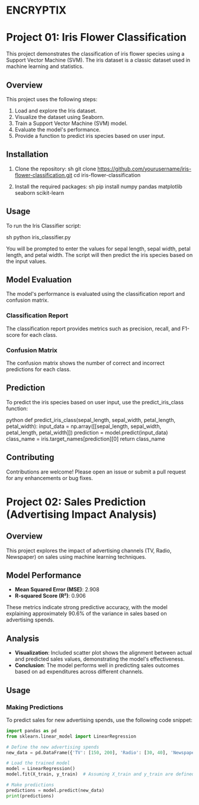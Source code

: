 # ENCRYPTIX 

# Project 01: Iris Flower Classification

This project demonstrates the classification of iris flower species using a Support Vector Machine (SVM). The iris dataset is a classic dataset used in machine learning and statistics.

## Overview

This project uses the following steps:
1. Load and explore the Iris dataset.
2. Visualize the dataset using Seaborn.
3. Train a Support Vector Machine (SVM) model.
4. Evaluate the model's performance.
5. Provide a function to predict iris species based on user input.

## Installation

1. Clone the repository:
    sh
    git clone https://github.com/yourusername/iris-flower-classification.git
    cd iris-flower-classification
    

2. Install the required packages:
    sh
    pip install numpy pandas matplotlib seaborn scikit-learn
    

## Usage

To run the Iris Classifier script:

sh
python iris_classifier.py


You will be prompted to enter the values for sepal length, sepal width, petal length, and petal width. The script will then predict the iris species based on the input values.

## Model Evaluation

The model's performance is evaluated using the classification report and confusion matrix.

### Classification Report
The classification report provides metrics such as precision, recall, and F1-score for each class.

### Confusion Matrix
The confusion matrix shows the number of correct and incorrect predictions for each class.

## Prediction

To predict the iris species based on user input, use the predict_iris_class function:

python
def predict_iris_class(sepal_length, sepal_width, petal_length, petal_width):
    input_data = np.array([[sepal_length, sepal_width, petal_length, petal_width]])
    prediction = model.predict(input_data)
    class_name = iris.target_names[prediction][0]
    return class_name


## Contributing

Contributions are welcome! Please open an issue or submit a pull request for any enhancements or bug fixes.

# Project 02: Sales Prediction (Advertising Impact Analysis)

## Overview
This project explores the impact of advertising channels (TV, Radio, Newspaper) on sales using machine learning techniques.

## Model Performance
- **Mean Squared Error (MSE)**: 2.908
- **R-squared Score (R²)**: 0.906

These metrics indicate strong predictive accuracy, with the model explaining approximately 90.6% of the variance in sales based on advertising spends.

## Analysis
- **Visualization**: Included scatter plot shows the alignment between actual and predicted sales values, demonstrating the model's effectiveness.
- **Conclusion**: The model performs well in predicting sales outcomes based on ad expenditures across different channels.

## Usage
### Making Predictions
To predict sales for new advertising spends, use the following code snippet:
```python
import pandas as pd
from sklearn.linear_model import LinearRegression

# Define the new advertising spends
new_data = pd.DataFrame({'TV': [150, 200], 'Radio': [30, 40], 'Newspaper': [20, 25]})

# Load the trained model
model = LinearRegression()
model.fit(X_train, y_train)  # Assuming X_train and y_train are defined earlier

# Make predictions
predictions = model.predict(new_data)
print(predictions)


